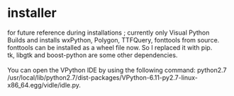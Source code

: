 # installer
for future reference during installations ; currently only Visual Python <br> 
Builds and installs wxPython, Polygon, TTFQuery, fonttools from source. <br>
fonttools can be installed as a wheel file now. So I replaced it with pip.<br>
tk, libgtk and boost-python are some other dependencies. 
<br><br>
You can open the VPython IDE by using the following command:
python2.7 /usr/local/lib/python2.7/dist-packages/VPython-6.11-py2.7-linux-x86_64.egg/vidle/idle.py.
